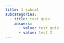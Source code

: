 ```yaml
---
title: 1 subcat
subcategories:
  - title: test quiz
    answers:
      - value: test quiz
      - value: test 2
---
```

